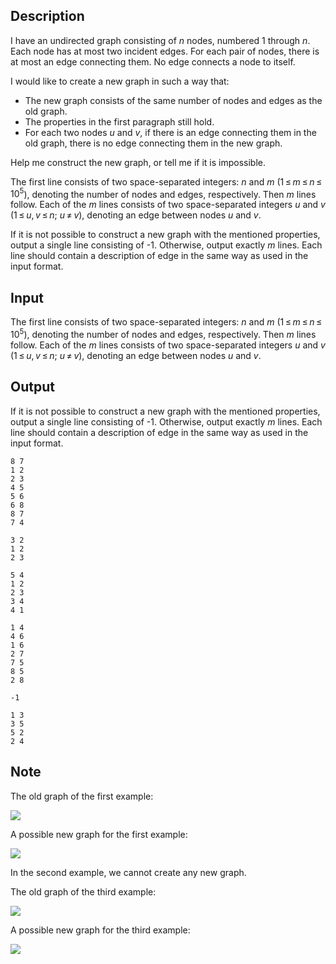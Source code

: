 ## Description

<div><p>I have an undirected graph consisting of <span class="tex-span"><i>n</i></span> nodes, numbered 1 through <span class="tex-span"><i>n</i></span>. Each node has at most two incident edges. For each pair of nodes, there is at most an edge connecting them. No edge connects a node to itself.</p><p>I would like to create a new graph in such a way that: </p><ul> <li> The new graph consists of the same number of nodes and edges as the old graph. </li><li> The properties in the first paragraph still hold. </li><li> For each two nodes <span class="tex-span"><i>u</i></span> and <span class="tex-span"><i>v</i></span>, if there is an edge connecting them in the old graph, there is no edge connecting them in the new graph. </li></ul><p>Help me construct the new graph, or tell me if it is impossible.</p></div><div class="input-specification"><p>The first line consists of two space-separated integers: <span class="tex-span"><i>n</i></span> and <span class="tex-span"><i>m</i></span> (<span class="tex-span">1 ≤ <i>m</i> ≤ <i>n</i> ≤ 10<sup class="upper-index">5</sup></span>), denoting the number of nodes and edges, respectively. Then <span class="tex-span"><i>m</i></span> lines follow. Each of the <span class="tex-span"><i>m</i></span> lines consists of two space-separated integers <span class="tex-span"><i>u</i></span> and <span class="tex-span"><i>v</i></span> (<span class="tex-span">1 ≤ <i>u</i>, <i>v</i> ≤ <i>n</i>;&nbsp;<i>u</i> ≠ <i>v</i></span>), denoting an edge between nodes <span class="tex-span"><i>u</i></span> and <span class="tex-span"><i>v</i></span>.</p></div><div class="output-specification"><p>If it is not possible to construct a new graph with the mentioned properties, output a single line consisting of -1. Otherwise, output exactly <span class="tex-span"><i>m</i></span> lines. Each line should contain a description of edge in the same way as used in the input format.</p></div>

## Input

<p>The first line consists of two space-separated integers: <span class="tex-span"><i>n</i></span> and <span class="tex-span"><i>m</i></span> (<span class="tex-span">1 ≤ <i>m</i> ≤ <i>n</i> ≤ 10<sup class="upper-index">5</sup></span>), denoting the number of nodes and edges, respectively. Then <span class="tex-span"><i>m</i></span> lines follow. Each of the <span class="tex-span"><i>m</i></span> lines consists of two space-separated integers <span class="tex-span"><i>u</i></span> and <span class="tex-span"><i>v</i></span> (<span class="tex-span">1 ≤ <i>u</i>, <i>v</i> ≤ <i>n</i>;&nbsp;<i>u</i> ≠ <i>v</i></span>), denoting an edge between nodes <span class="tex-span"><i>u</i></span> and <span class="tex-span"><i>v</i></span>.</p>

## Output

<p>If it is not possible to construct a new graph with the mentioned properties, output a single line consisting of -1. Otherwise, output exactly <span class="tex-span"><i>m</i></span> lines. Each line should contain a description of edge in the same way as used in the input format.</p>





```input1
8 7
1 2
2 3
4 5
5 6
6 8
8 7
7 4

```




```input2
3 2
1 2
2 3

```




```input3
5 4
1 2
2 3
3 4
4 1

```




```output1
1 4
4 6
1 6
2 7
7 5
8 5
2 8

```




```output2
-1

```




```output3
1 3
3 5
5 2
2 4

```



## Note

<p>The old graph of the first example:</p><p><img class="tex-graphics" src="file://iWgWzcZg.png" style="max-width: 100.0%;max-height: 100.0%;"></p><p>A possible new graph for the first example:</p><p><img class="tex-graphics" src="file://0wesGswS.png" style="max-width: 100.0%;max-height: 100.0%;"></p><p>In the second example, we cannot create any new graph.</p><p>The old graph of the third example:</p><p><img class="tex-graphics" src="file://RkRaAM5E.png" style="max-width: 100.0%;max-height: 100.0%;"></p><p>A possible new graph for the third example:</p><p><img class="tex-graphics" src="file://Mu7FpZul.png" style="max-width: 100.0%;max-height: 100.0%;"></p>
